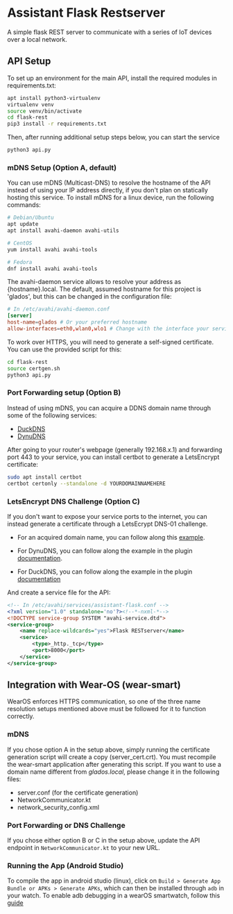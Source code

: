 # Assistant Flask Restserver
A simple flask REST server to communicate with a series of IoT devices over a local network.

## API Setup

To set up an environment for the main API, install the required modules in requirements.txt:
```bash
apt install python3-virtualenv
virtualenv venv
source venv/bin/activate
cd flask-rest
pip3 install -r requirements.txt
```

Then, after running additional setup steps below, you can start the service
```bash
python3 api.py
```


### mDNS Setup (Option A, default)

You can use mDNS (Multicast-DNS) to resolve the hostname of the API instead of using your IP address directly, if you don't plan on statically hosting this service. To install mDNS for a linux device, run the following commands:

```bash
# Debian/Ubuntu
apt update
apt install avahi-daemon avahi-utils

# CentOS
yum install avahi avahi-tools

# Fedora
dnf install avahi avahi-tools
```

The avahi-daemon service allows to resolve your address as {hostname}.local. The default, assumed hostname for this project is 'glados', but this can be changed in the configuration file:

```conf
# In /etc/avahi/avahi-daemon.conf
[server]
host-name=glados # Or your preferred hostname
allow-interfaces=eth0,wlan0,wlo1 # Change with the interface your service is running in
```

To work over HTTPS, you will need to generate a self-signed certificate. You can use the provided script for this:
```bash
cd flask-rest
source certgen.sh
python3 api.py
```

### Port Forwarding setup (Option B)
Instead of using mDNS, you can acquire a DDNS domain name through some of the following services:
- [DuckDNS](https://www.duckdns.org/)
- [DynuDNS](https://www.dynu.com/en-US) 

After going to your router's webpage (generally 192.168.x.1) and forwarding port 443 to your service, you can install certbot to generate a LetsEncrypt certificate:
```bash
sudo apt install certbot
certbot certonly --standalone -d YOURDOMAINNAMEHERE
```

### LetsEncrypt DNS Challenge (Option C)
If you don't want to expose your service ports to the internet, you can instead generate a certificate through a LetsEcrypt DNS-01 challenge. 

- For an acquired domain name, you can follow along this [example](https://ongkhaiwei.medium.com/generate-lets-encrypt-certificate-with-dns-challenge-and-namecheap-e5999a040708).

- For DynuDNS, you can follow along the example in the plugin [documentation](https://pypi.org/project/certbot-dns-dynu/).

- For DuckDNS, you can follow along the example in the plugin [documentation](https://pypi.org/project/certbot-dns-duckdns/)


And create a service file for the API:
```xml
<!-- In /etc/avahi/services/assistant-flask.conf -->
<?xml version="1.0" standalone='no'?><!--*-nxml-*-->
<!DOCTYPE service-group SYSTEM "avahi-service.dtd">
<service-group>
    <name replace-wildcards="yes">Flask RESTserver</name>
    <service>
        <type>_http._tcp</type>
        <port>8000</port>
    </service>
</service-group>
```

## Integration with Wear-OS (wear-smart)

WearOS enforces HTTPS communication, so one of the three name resolution setups mentioned above must be followed for it to function correctly. 

### mDNS

If you chose option A in the setup above, simply running the certificate generation script will create a copy (server_cert.crt). You must recompile the wear-smart application after generating this script. If you want to use a domain name different from *glados.local*, please change it in the following files:

- server.conf (for the certificate generation)
- NetworkCommunicator.kt
- network_security_config.xml


### Port Forwarding or DNS Challenge

If you chose either option B or C in the setup above, update the API endpoint in `NetworkCommunicator.kt` to your new URL.

### Running the App (Android Studio)

To compile the app in android studio (linux), click on `Build > Generate App Bundle or APKs > Generate APKs`, which can then be installed through `adb` in your watch. To enable adb debugging in a wearOS smartwatch, follow this [guide](https://developer.android.com/training/wearables/get-started/debugging)